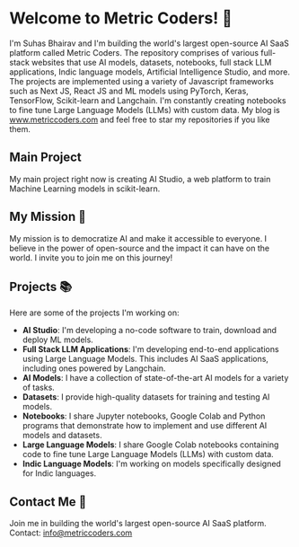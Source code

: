 # Welcome to Metric Coders! 👋

I'm Suhas Bhairav and I'm building the world's largest open-source AI SaaS platform called Metric Coders. The repository comprises of various full-stack websites that use AI models, datasets, notebooks, full stack LLM applications, Indic language models, Artificial Intelligence Studio, and more. The projects are implemented using a variety of Javascript frameworks such as Next JS, React JS and ML models using PyTorch, Keras, TensorFlow, Scikit-learn and Langchain. I'm constantly creating notebooks to fine tune Large Language Models (LLMs) with custom data. My blog is www.metriccoders.com and feel free to star my repositories if you like them.

## Main Project
My main project right now is creating AI Studio, a web platform to train Machine Learning models in scikit-learn.

## My Mission 🚀

My mission is to democratize AI and make it accessible to everyone. I believe in the power of open-source and the impact it can have on the world. I invite you to join me on this journey!

## Projects 📚

Here are some of the projects I'm working on:

- **AI Studio**: I'm developing a no-code software to train, download and deploy ML models.
- **Full Stack LLM Applications**: I'm developing end-to-end applications using Large Language Models. This includes AI SaaS applications, including ones powered by Langchain.
- **AI Models**: I have a collection of state-of-the-art AI models for a variety of tasks.
- **Datasets**: I provide high-quality datasets for training and testing AI models.
- **Notebooks**: I share Jupyter notebooks, Google Colab and Python programs that demonstrate how to implement and use different AI models and datasets.
- **Large Language Models**: I share Google Colab notebooks containing code to fine tune Large Language Models (LLMs) with custom data.
- **Indic Language Models**: I'm working on models specifically designed for Indic languages.

## Contact Me 📧
Join me in building the world's largest open-source AI SaaS platform.
Contact: info@metriccoders.com
